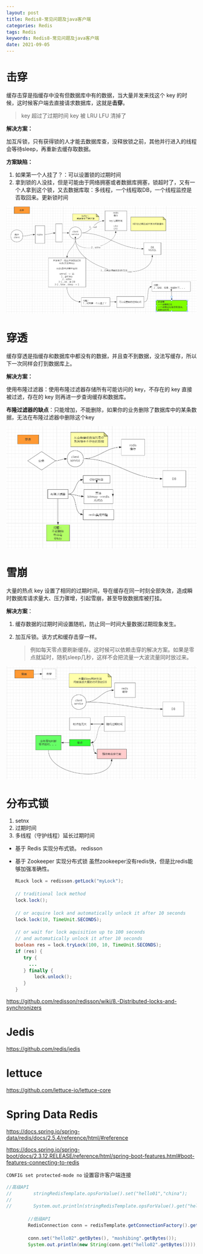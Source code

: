 ```yaml
---
layout: post
title: Redis8-常见问题及java客户端
categories: Redis
tags: Redis
keywords: Redis8-常见问题及java客户端
date: 2021-09-05
---
```

# 击穿

缓存击穿是指缓存中没有但数据库中有的数据，当大量并发来找这个 key 的时候，这时候客户端去直接请求数据库，这就是**击穿**。

> key 超过了过期时间
> key 被 LRU LFU 清掉了

 **解决方案：**

加互斥锁，只有获得锁的人才能去数据库查，没释放锁之前，其他并行进入的线程会等待sleep，再重新去缓存取数据。

**方案缺陷：**

1. 如果第一个人挂了？：可以设置锁的过期时间
2. 拿到锁的人没挂，但是可能由于网络拥塞或者数据库拥塞，锁超时了，又有一个人拿到这个锁，又去数据库取：多线程，一个线程取DB，一个线程监控是否取回来。更新锁时间

![image-20210828232835121](/assets/img/Redis/Redis8-Problem/image-20210828232835121.png)

# 穿透

 缓存穿透是指缓存和数据库中都没有的数据，并且查不到数据，没法写缓存，所以下一次同样会打到数据库上。

 **解决方案：**

使用布隆过滤器：使用布隆过滤器存储所有可能访问的 key，不存在的 key 直接被过滤，存在的 key 则再进一步查询缓存和数据库。

**布隆过滤器的缺点**：只能增加，不能删除，如果你的业务删除了数据库中的某条数据，无法在布隆过滤器中删除这个key

![image-20210828232745079](/assets/img/Redis/Redis8-Problem/image-20210828232745079.png)

# 雪崩

大量的热点 key 设置了相同的过期时间，导在缓存在同一时刻全部失效，造成瞬时数据库请求量大、压力骤增，引起雪崩，甚至导致数据库被打挂。

**解决方案**：

1. 缓存数据的过期时间设置随机，防止同一时间大量数据过期现象发生。

2. 加互斥锁。该方式和缓存击穿一样。

   > 例如每天零点要刷新缓存。这时候可以依赖击穿的解决方案。如果是零点就延时，随机sleep几秒，这样不会把流量一大波流量同时放过来。

![image-20210828232727171](/assets/img/Redis/Redis8-Problem/image-20210828232727171.png)

# 分布式锁

1. setnx
2. 过期时间
3. 多线程（守护线程）延长过期时间


- 基于 Redis 实现分布式锁。 redisson 

- 基于 Zookeeper 实现分布式锁      虽然zookeeper没有redis快，但是比redis能够加强准确性。

  ```java
  RLock lock = redisson.getLock("myLock");
  
  // traditional lock method
  lock.lock();
  
  // or acquire lock and automatically unlock it after 10 seconds
  lock.lock(10, TimeUnit.SECONDS);
  
  // or wait for lock aquisition up to 100 seconds 
  // and automatically unlock it after 10 seconds
  boolean res = lock.tryLock(100, 10, TimeUnit.SECONDS);
  if (res) {
     try {
       ...
     } finally {
         lock.unlock();
     }
  }
  ```

https://github.com/redisson/redisson/wiki/8.-Distributed-locks-and-synchronizers

# Jedis

https://github.com/redis/jedis

# lettuce

https://github.com/lettuce-io/lettuce-core

# Spring Data Redis

https://docs.spring.io/spring-data/redis/docs/2.5.4/reference/html/#reference

https://docs.spring.io/spring-boot/docs/2.3.12.RELEASE/reference/html/spring-boot-features.html#boot-features-connecting-to-redis

`CONFIG set protected-mode no`  设置容许客户端连接

```JAVA
//高级API
//        stringRedisTemplate.opsForValue().set("hello01","china");
//
//        System.out.println(stringRedisTemplate.opsForValue().get("hello01"));

        //低级API
        RedisConnection conn = redisTemplate.getConnectionFactory().getConnection();

        conn.set("hello02".getBytes(), "mashibing".getBytes());
        System.out.println(new String(conn.get("hello02".getBytes())));
```


